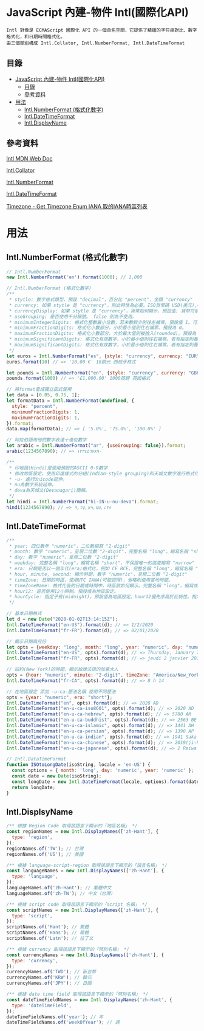 # JavaScript 內建-物件 Intl(國際化API)

```
Intl 對像是 ECMAScript 國際化 API 的一個命名空間，它提供了精確的字符串對比、數字格式化，和日期時間格式化。
由三個類別構成 Intl.Collator, Intl.NumberFormat, Intl.DateTimeFormat
```

## 目錄

- [JavaScript 內建-物件 Intl(國際化API)](#javascript-內建-物件-intl國際化api)
	- [目錄](#目錄)
	- [參考資料](#參考資料)
- [用法](#用法)
	- [Intl.NumberFormat (格式化數字)](#intlnumberformat-格式化數字)
	- [Intl.DateTimeFormat](#intldatetimeformat)
	- [Intl.DisplsyName](#intldisplsyname)

## 參考資料

[Intl MDN Web Doc](https://developer.mozilla.org/en-US/docs/Web/JavaScript/Reference/Global_Objects/Intl)

[Intl.Collator](https://developer.mozilla.org/zh-CN/docs/Web/JavaScript/Reference/Global_Objects/Intl/Collator)

[Intl.NumberFormat](https://developer.mozilla.org/zh-CN/docs/Web/JavaScript/Reference/Global_Objects/Intl/NumberFormat)

[Intl.DateTimeFormat](https://developer.mozilla.org/zh-CN/docs/Web/JavaScript/Reference/Global_Objects/Intl/DateTimeFormat)

[Timezone - Get Timezone Enum IANA 取的IANA時區列表](https://learn.microsoft.com/zh-tw/rest/api/maps/timezone/get-timezone-enum-iana?tabs=HTTP)

# 用法

## Intl.NumberFormat (格式化數字)

```JavaScript
// Intl.NumberFormat
new Intl.NumberFormat('en').format(1000); // 1,000

// Intl.NumberFormat (格式化數字)
/**
 * stytle: 數字格式類型，預設 "decimal"，百分比 "percent"，金額 "currency"
 * currency: 如果 stytle 是 "currency"，則此特性為必要。ISO貨幣碼 USD(美元),GBP(英鎊)
 * currencyDisplay: 如果 stytle 是 "currency"，貨幣如何顯示，預設值: 貨幣符號 "symbol"。使用ISO碼 "code", 貨幣名稱 "name"
 * useGrouping: 是否使用千分隔號。 false 則為不使用。
 * minimumIntegerDigits: 格式化整數最小位數，若未數較少則往左補零。預設值 1。可用範圍 0 - 20。
 * minimumFractionDigits: 格式化小數部分，小於最小值則往右補零。預設為 0。
 * maximumFractionDigits: 格式化小數部分，大於最大值則被捨入(rounded)。預設為 3。可用範圍 0 - 20。
 * minimumSignificantDigits: 格式化有效數字，小於最小值則往右補零。若有指定則覆寫小數、整數特性。可用範圍 1 - 21。
 * maximumSignificantDigits: 格式化有效數字，小於最小值則往右補零。若有指定則覆寫小數、整數特性。可用範圍 1 - 21。
 */
let euros = Intl.NumberFormat("es", {style: "currency", currency: "EUR"});
euros.format(10) // => '10,00 €' 10歐元 西班牙格式

let pounds = Intl.NumberFormat("en", {style: "currency", currency: "GBP"});
pounds.format(1000) // => '£1,000.00' 1000英鎊 英國格式

// 將format當成獨立函式使用
let data = [0.05, 0.75, 1];
let formatData = Intl.NumberFormat(undefined, {
  style: "percent",
  minimumFractionDigits: 1,
  maximumFractionDigits: 1,
}).format;
data.map(formatData); // => [ '5.0%', '75.0%', '100.0%' ]

// 阿拉伯語用他們數字表達十進位數字
let arabic = Intl.NumberFormat("ar", {useGrouping: false}).format;
arabic(1234567890); // => ١٢٣٤٥٦٧٨٩٠

/**
 * 印地語(Hindi)是使用預設的ASCII 0-9數字
 * 修改地區設定，使用印度樣式的分組(Indian-style grouping)和天城文數字進行格式化
 * -u- 進行Unicode延伸。
 * nu為數字系統延伸。
 * deva為天城文(Devanagari)簡稱。
 */
let hindi = Intl.NumberFormat("hi-IN-u-nu-deva").format;
hindi(1234567890); // => १,२३,४५,६७,८९०
```

## Intl.DateTimeFormat

```JavaScript
/**
 * year: 四位數年 "numeric"，二位數縮寫 "2-digit"
 * month: 數字 "numeric"，呈現二位數 "2-digit"，完整名稱 "long"，縮寫名稱 "short"，不保證唯一的高度縮寫 "narrow"
 * day: 數字 "numeric"，呈現二位數 "2-digit"
 * weekday: 完整名稱 "long"，縮寫名稱 "short"，不保證唯一的高度縮寫 "narrow"
 * era: 日期是否以一個年代(era)格式化，例如 CE BCE。完整名稱 "long"，縮寫名稱 "short"，不保證唯一的高度縮寫 "narrow"
 * hour, minute, second: 顯示時間，數字 "numeric"，呈現二位數 "2-digit"
 * timeZone: 日期的時區，使用UTC IANA(可能認得)，省略則使用當地時間。
 * timeZoneName: 格式化後的日期或時間中，時區該如何顯示。完整名稱 "long"，縮寫或數值的名稱 "short"
 * hour12: 是否使用12小時制。預設值為地區設定。
 * hourCycle: 指定子夜(midnight)。預設值為地區設定。hour12優先序高於此特性。指定為12 "h12", 指定為24 "h24", 指定為0 子夜前的小時為11pm "h11", 指定為0 子夜前的小時為23 "h23"
 */

// 基本日期格式
let d = new Date("2020-01-02T13:14:15Z");
Intl.DateTimeFormat("en-US").format(d); // => 1/2/2020
Intl.DateTimeFormat("fr-FR").format(d); // => 02/01/2020

// 顯示日期與月份
let opts = {weekday: "long", month: "long", year: "numeric", day: "numeric"};
Intl.DateTimeFormat("en-US", opts).format(d); // => Thursday, January 2, 2020
Intl.DateTimeFormat("fr-FR", opts).format(d); // => jeudi 2 janvier 2020

// 紐約(New York)的時間，顯示給說法語的加拿大人
opts = {hour: "numeric", minute: "2-digit", timeZone: "America/New_York"};
Intl.DateTimeFormat("fr-CA", opts).format(d); // => 8 h 14

// 在地區設定 添加 -u-ca-歷法名稱 使用不同歷法
opts = {year: "numeric", era: "short"};
Intl.DateTimeFormat("en", opts).format(d); // => 2020 AD
Intl.DateTimeFormat("en-u-ca-iso8601", opts).format(d); // => 2020 AD
Intl.DateTimeFormat("en-u-ca-hebrew", opts).format(d); // => 5780 AM
Intl.DateTimeFormat("en-u-ca-buddhist", opts).format(d); // => 2563 BE
Intl.DateTimeFormat("en-u-ca-islamic", opts).format(d); // => 1441 AH
Intl.DateTimeFormat("en-u-ca-persian", opts).format(d); // => 1398 AP
Intl.DateTimeFormat("en-u-ca-indian", opts).format(d); // => 1941 Saka
Intl.DateTimeFormat("en-u-ca-chinese", opts).format(d); // => 2019(ji-hai)
Intl.DateTimeFormat("en-u-ca-japanese", opts).format(d); // => 2 Reiwa

// Intl.DataTimeFormat
function ISOtoLongDate(isoString, locale = 'en-US') {
  const options = { month: 'long', day: 'numeric', year: 'numeric' };
  const date = new Date(isoString);
  const longDate = new Intl.DateTimeFormat(locale, options).format(date);
  return longDate;
}
```

## Intl.DisplsyName

```JavaScript
/** 根據 Region Code 取得該語言下顯示的「地區名稱」 */
const regionNames = new Intl.DisplayNames(['zh-Hant'], {
  type: 'region',
});
regionNames.of('TW'); // 台灣
regionNames.of('US'); // 美國

/** 根據 language-script-region 取得該語言下顯示的「語言名稱」 */
const languageNames = new Intl.DisplayNames(['zh-Hant'], {
  type: 'language',
});
languageNames.of('zh-Hant'); // 繁體中文
languageNames.of('zh-TW'); // 中文（台灣）

/** 根據 script code 取得該語言下顯示的「script 名稱」 */
const scriptNames = new Intl.DisplayNames(['zh-Hant'], {
  type: 'script',
});
scriptNames.of('Hant'); // 繁體
scriptNames.of('Hans'); // 簡體
scriptNames.of('Latn'); // 拉丁文

/** 根據 currency 取得該語言下顯示的「幣別名稱」 */
const currencyNames = new Intl.DisplayNames(['zh-Hant'], {
  type: 'currency',
});
currencyNames.of('TWD'); // 新台幣
currencyNames.of('KRW'); // 韓元
currencyNames.of('JPY'); // 日圓

/** 根據 date time field 取得該語言下顯示的「幣別名稱」 */
const dateTimeFieldNames = new Intl.DisplayNames('zh-Hant', {
  type: 'dateTimeField',
});
dateTimeFieldNames.of('year'); // 年
dateTimeFieldNames.of('weekOfYear'); // 週
```
